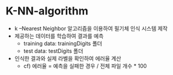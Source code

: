 # K-NN-algorithm
* k –Nearest Neighbor 알고리즘을 이용하여 필기체 인식 시스템 제작
* 제공하는 데이터를 학습하여 결과를 예측
  * training data: trainingDigits 폴더
  * test data: testDigits 폴더
* 인식한 결과와 실제 라벨을 확인하여 에러율 계산
  * cf) 에러율 = 예측을 실패한 경우 / 전체 파일 개수 * 100
